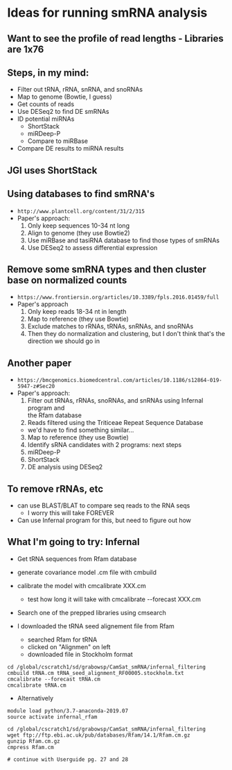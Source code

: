 # Ideas for running smRNA analysis

## Want to see the profile of read lengths - Libraries are 1x76

## Steps, in my mind:
* Filter out tRNA, rRNA, snRNA, and snoRNAs
* Map to genome (Bowtie, I guess)
* Get counts of reads
* Use DESeq2 to find DE smRNAs
* ID potential miRNAs
  * ShortStack
  * miRDeep-P
  * Compare to miRBase
* Compare DE results to miRNA results




## JGI uses ShortStack


## Using databases to find smRNA's
* `http://www.plantcell.org/content/31/2/315`
* Paper's approach:
  1. Only keep sequences 10-34 nt long
  2. Align to genome (they use Bowtie2)
  3. Use miRBase and tasiRNA database to find those types of smRNAs
  4. Use DESeq2 to assess differential expression

## Remove some smRNA types and then cluster base on normalized counts
* `https://www.frontiersin.org/articles/10.3389/fpls.2016.01459/full`
* Paper's approach
  1. Only keep reads 18-34 nt in length
  2. Map to reference (they use Bowtie)
  3. Exclude matches to rRNAs, tRNAs, snRNAs, and snoRNAs
  4. Then they do normalization and clustering, but I don't think that's the \
direction we should go in

## Another paper
* `https://bmcgenomics.biomedcentral.com/articles/10.1186/s12864-019-5947-z#Sec20`
* Paper's approach:
  1. Filter out tRNAs, rRNAs, snoRNAs, and snRNAs using Infernal program and \
the Rfam database
  2. Reads filtered using the Triticeae Repeat Sequence Database
    * we'd have to find something similar...
  3. Map to reference (they use Bowtie)
  3. Identify sRNA candidates with 2 programs: next steps
  4. miRDeep-P
  5. ShortStack
  6. DE analysis using DESeq2

## To remove rRNAs, etc
* can use BLAST/BLAT to compare seq reads to the RNA seqs
  * I worry this will take FOREVER
* Can use Infernal program for this, but need to figure out how


## What I'm going to try: Infernal
* Get tRNA sequences from Rfam database
* generate covariance model .cm file with cmbuild
* calibrate the model with cmcalibrate XXX.cm
  * test how long it will take with cmcalibrate --forecast XXX.cm
* Search one of the prepped libraries using cmsearch


* I downloaded the tRNA seed alignement file from Rfam
  * searched Rfam for tRNA
  * clicked on "Alignmen" on left
  * downloaded file in Stockholm format

```
cd /global/cscratch1/sd/grabowsp/CamSat_smRNA/infernal_filtering
cmbuild tRNA.cm tRNA_seed_alignment_RF00005.stockholm.txt
cmcalibrate --forecast tRNA.cm
cmcalibrate tRNA.cm
```

* Alternatively
```
module load python/3.7-anaconda-2019.07
source activate infernal_rfam

cd /global/cscratch1/sd/grabowsp/CamSat_smRNA/infernal_filtering
wget ftp://ftp.ebi.ac.uk/pub/databases/Rfam/14.1/Rfam.cm.gz
gunzip Rfam.cm.gz
cmpress Rfam.cm

# continue with Userguide pg. 27 and 28

```


